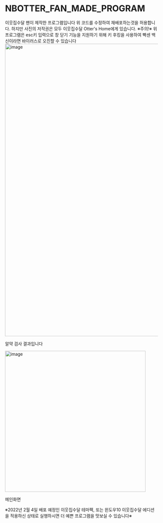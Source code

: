 # NBOTTER_FAN_MADE_PROGRAM
이웃집수달 팬이 제작한 프로그램입니다
위 코드를 수정하여 재배포하는것을 허용합니다.
하지만 사진의 저작권은 모두 이웃집수달 Otter's Home에게 있습니다.
※주의!※
위 프로그램은 esc키 입력으로 창 닫기 기능을 지원하기 위해 키 후킹을 사용하여 빡센 백신이라면 바이러스로 오진할 수 있습니다
<img width="960" alt="image" src="https://user-images.githubusercontent.com/79080468/147877310-63ddf86d-f922-497b-b6b4-de76b9677d2f.png">

알약 검사 결과입니다


<img width="463" alt="image" src="https://user-images.githubusercontent.com/79080468/147877367-15260c71-d3f6-4f4b-a9cd-65c90bde97c1.png">

메인화면


※2022년 2월 4일 배포 예정인 이웃집수달 테마팩, 또는 윈도우10 이웃집수달 에디션을 적용하신 상태로 실행하시면 더 예쁜 프로그램을 맛보실 수 있습니다※
